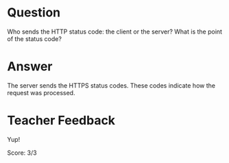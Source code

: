 # Question

Who sends the HTTP status code: the client or the server? What is the point of the status code?

# Answer

The server sends the HTTPS status codes. These codes indicate how the request was processed.

# Teacher Feedback

Yup!

Score: 3/3